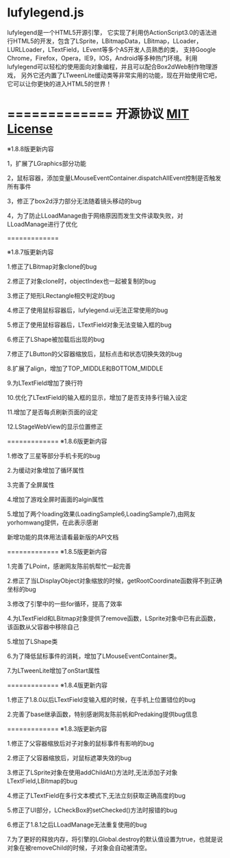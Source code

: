 lufylegend.js
=============

lufylegend是一个HTML5开源引擎， 它实现了利用仿ActionScript3.0的语法进行HTML5的开发，包含了LSprite，LBitmapData，LBitmap，LLoader，LURLLoader，LTextField，LEvent等多个AS开发人员熟悉的类， 支持Google Chrome，Firefox，Opera，IE9，IOS，Android等多种热门环境。利用lufylegend可以轻松的使用面向对象编程，并且可以配合Box2dWeb制作物理游戏， 另外它还内置了LTweenLite缓动类等非常实用的功能，现在开始使用它吧，它可以让你更快的进入HTML5的世界！


=============
开源协议 <a target='_blank' href="http://en.wikipedia.org/wiki/MIT_License">MIT License</a>
=============

※1.8.8版更新内容

1，扩展了LGraphics部分功能

2，鼠标容器，添加变量LMouseEventContainer.dispatchAllEvent控制是否触发所有事件

3，修正了box2d浮力部分无法随着镜头移动的bug

4，为了防止LLoadManage由于网络原因而发生文件读取失败，对LLoadManage进行了优化

=============

※1.8.7版更新内容

1.修正了LBitmap对象clone的bug

2.修正了对象clone时，objectIndex也一起被复制的bug

3.修正了矩形LRectangle相交判定的bug

4.修正了使用鼠标容器后，lufylegend.ui无法正常使用的bug

5.修正了使用鼠标容器后，LTextField对象无法变输入框的bug

6.修正了LShape被加载后出现的bug

7.修正了LButton的父容器缩放后，鼠标点击和状态切换失效的bug

8.扩展了align，增加了TOP_MIDDLE和BOTTOM_MIDDLE

9.为LTextField增加了换行符

10.优化了LTextField的输入框的显示，增加了是否支持多行输入设定

11.增加了是否每贞刷新页面的设定

12.LStageWebView的显示位置修正

=============
※1.8.6版更新内容

1.修改了三星等部分手机卡死的bug

2.为缓动对象增加了循环属性

3.完善了全屏属性

4.增加了游戏全屏时画面的algin属性

5.增加了两个loading效果(LoadingSample6,LoadingSample7),由网友yorhomwang提供，在此表示感谢

新增功能的具体用法请看最新版的API文档

=============
※1.8.5版更新内容

1.完善了LPoint，感谢网友陈前帆帮忙一起完善

2.修正了当LDisplayObject对象缩放的时候，getRootCoordinate函数得不到正确坐标的bug

3.修改了引擎中的一些for循环，提高了效率

4.为LTextField和LBitmap对象提供了remove函数，LSprite对象中已有此函数，该函数从父容器中移除自己

5.增加了LShape类

6.为了降低鼠标事件的消耗，增加了LMouseEventContainer类。

7.为LTweenLite增加了onStart属性　

=============
※1.8.4版更新内容

1.修正了1.8.0以后LTextField变输入框的时候，在手机上位置错位的bug　

2.完善了base继承函数，特别感谢网友陈前帆和Predaking提供bug信息　

=============
※1.8.3版更新内容

1.修正了父容器缩放后对子对象的鼠标事件有影响的bug　

2.修正了父容器缩放后，对鼠标遮罩失效的bug　

3.修正了LSprite对象在使用addChildAt()方法时,无法添加子对象LTextField,LBitmap的bug

4.修正了LTextField在多行文本模式下,无法立刻获取正确高度的bug

5.修正了UI部分，LCheckBox的setChecked()方法时报错的bug　

6.修正了1.8.1之后LLoadManage无法重复使用的bug　

7.为了更好的释放内存，将引擎的LGlobal.destroy的默认值设置为true，也就是说对象在被removeChild的时候，子对象会自动被清空。　
